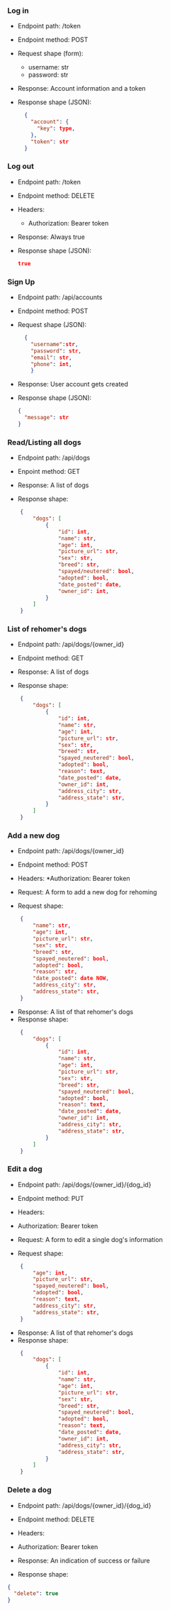 ### Log in

- Endpoint path: /token
- Endpoint method: POST

- Request shape (form):

  - username: str
  - password: str

- Response: Account information and a token
- Response shape (JSON):
  ```json
    {
      "account": {
        "key": type,
      },
      "token": str
    }
  ```

### Log out

- Endpoint path: /token
- Endpoint method: DELETE

- Headers:

  - Authorization: Bearer token

- Response: Always true
- Response shape (JSON):
  ```json
  true
  ```

### Sign Up

- Endpoint path: /api/accounts
- Endpoint method: POST

- Request shape (JSON):

  ```json
    {
      "username":str,
      "password": str,
      "email": str,
      "phone": int,
      }
  ```

- Response: User account gets created
- Response shape (JSON):
  ```json
  {
    "message": str
  }
  ```

### Read/Listing all dogs

- Endpoint path: /api/dogs
- Enpoint method: GET

- Response: A list of dogs
- Response shape:

```json
    {
        "dogs": [
            {
                "id": int,
                "name": str,
                "age": int,
                "picture_url": str,
                "sex": str,
                "breed": str,
                "spayed/neutered": bool,
                "adopted": bool,
                "date_posted": date,
                "owner_id": int,
            }
        ]
    }
```

### List of rehomer's dogs

- Endpoint path: /api/dogs/{owner_id}
- Endpoint method: GET

- Response: A list of dogs
- Response shape:

```json
    {
        "dogs": [
            {
                "id": int,
                "name": str,
                "age": int,
                "picture_url": str,
                "sex": str,
                "breed": str,
                "spayed_neutered": bool,
                "adopted": bool,
                "reason": text,
                "date_posted": date,
                "owner_id": int,
                "address_city": str,
                "address_state": str,
            }
        ]
    }
```

### Add a new dog

- Endpoint path: /api/dogs/{owner_id}
- Endpoint method: POST

- Headers:
  \*Authorization: Bearer token

- Request: A form to add a new dog for rehoming
- Request shape:

```json
    {
        "name": str,
        "age": int,
        "picture_url": str,
        "sex": str,
        "breed": str,
        "spayed_neutered": bool,
        "adopted": bool,
        "reason": str,
        "date_posted": date NOW,
        "address_city": str,
        "address_state": str,
    }
```

- Response: A list of that rehomer's dogs
- Response shape:

```json
    {
        "dogs": [
            {
                "id": int,
                "name": str,
                "age": int,
                "picture_url": str,
                "sex": str,
                "breed": str,
                "spayed_neutered": bool,
                "adopted": bool,
                "reason": text,
                "date_posted": date,
                "owner_id": int,
                "address_city": str,
                "address_state": str,
            }
        ]
    }
```

### Edit a dog

- Endpoint path: /api/dogs/{owner_id}/{dog_id}
- Endpoint method: PUT

- Headers:
- Authorization: Bearer token

- Request: A form to edit a single dog's information
- Request shape:

```json
    {
        "age": int,
        "picture_url": str,
        "spayed_neutered": bool,
        "adopted": bool,
        "reason": text,
        "address_city": str,
        "address_state": str,
    }
```

- Response: A list of that rehomer's dogs
- Response shape:

```json
    {
        "dogs": [
            {
                "id": int,
                "name": str,
                "age": int,
                "picture_url": str,
                "sex": str,
                "breed": str,
                "spayed_neutered": bool,
                "adopted": bool,
                "reason": text,
                "date_posted": date,
                "owner_id": int,
                "address_city": str,
                "address_state": str,
            }
        ]
    }
```

### Delete a dog

- Endpoint path: /api/dogs/{owner_id}/{dog_id}
- Endpoint method: DELETE

- Headers:
- Authorization: Bearer token

- Response: An indication of success or failure
- Response shape:

```json
{
  "delete": true
}
```
